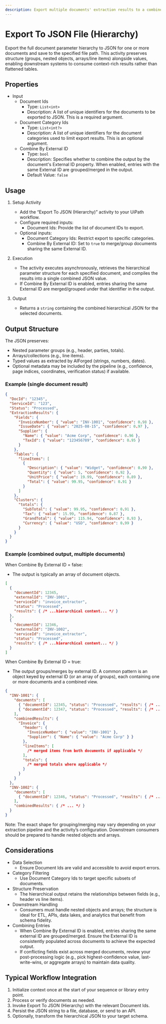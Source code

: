 ```yaml
---
description: Export multiple documents' extraction results to a combined hierarchical JSON structure that preserves parameter groups, nested objects, and arrays (e.g., line items).
---
```


# Export To JSON File (Hierarchy)

Export the full document parameter hierarchy to JSON for one or more documents and save to the specified file path. This activity preserves structure (groups, nested objects, arrays/line items) alongside values, enabling downstream systems to consume context-rich results rather than flattened tables.

## Properties

- Input
    - Document Ids
        - Type: `List<int>`
        - Description: A list of unique identifiers for the documents to be exported to JSON. This is a required argument.
    - Document Category Ids
        - Type: `List<int?>`
        - Description: A list of unique identifiers for the document categories used to limit export results. This is an optional argument.
    - Combine By External ID
        - Type: `bool`
        - Description: Specifies whether to combine the output by the document's External ID property. When enabled, entries with the same External ID are grouped/merged in the output.
        - Default Value: `false`

## Usage

1. Setup Activity
    - Add the “Export To JSON (Hierarchy)” activity to your UiPath workflow.
    - Configure required inputs:
        - Document Ids: Provide the list of document IDs to export.
    - Optional inputs:
        - Document Category Ids: Restrict export to specific categories.
        - Combine By External ID: Set to `true` to merge/group documents sharing the same External ID.

2. Execution
    - The activity executes asynchronously, retrieves the hierarchical parameter structure for each specified document, and compiles the results into a single combined JSON value.
    - If Combine By External ID is enabled, entries sharing the same External ID are merged/grouped under that identifier in the output.

3. Output
    - Returns a `string` containing the combined hierarchical JSON for the selected documents.

## Output Structure

The JSON preserves:

- Nested parameter groups (e.g., header, parties, totals).
- Arrays/collections (e.g., line items).
- Typed values as extracted by AIForged (strings, numbers, dates).
- Optional metadata may be included by the pipeline (e.g., confidence, page indices, coordinates, verification status) if available.

### Example (single document result)

```json
{
  "DocId": "12345",
  "ServiceId": "123",
  "Status": "Processed",
  "ExtractionResults": {
    "Fields": {
      "InvoiceNumber": { "value": "INV-1001", "confidence": 0.98 },
      "IssueDate": { "value": "2025-08-15", "confidence": 0.97 },
      "Supplier": {
        "Name": { "value": "Acme Corp", "confidence": 0.96 },
        "TaxId": { "value": "123456789", "confidence": 0.95 }
      }
    },
    "Tables": {
      "lineItems": [
        {
          "Description": { "value": "Widget", "confidence": 0.90 },
          "Quantity": { "value": 5, "confidence": 0.92 },
          "UnitPrice": { "value": 19.99, "confidence": 0.89 },
          "Total": { "value": 99.95, "confidence": 0.91 }
        }
      ]
    },
    "Clusters": {
      "totals": {
        "SubTotal": { "value": 99.95, "confidence": 0.91 },
        "Tax": { "value": 15.99, "confidence": 0.87 },
        "GrandTotal": { "value": 115.94, "confidence": 0.93 },
        "Currency": { "value": "USD", "confidence": 0.99 }
      }
    }
  }
}
```

### Example (combined output, multiple documents)

When Combine By External ID = false:

- The output is typically an array of document objects.

```json
[
  {
    "documentId": 12345,
    "externalId": "INV-1001",
    "serviceId": "invoice_extractor",
    "status": "Processed",
    "results": { /* ...hierarchical content... */ }
  },
  {
    "documentId": 12346,
    "externalId": "INV-1002",
    "serviceId": "invoice_extractor",
    "status": "Processed",
    "results": { /* ...hierarchical content... */ }
  }
]
```

When Combine By External ID = true:

- The output groups/merges by external ID. A common pattern is an object keyed by external ID (or an array of groups), each containing one or more documents and a combined view.

```json
{
  "INV-1001": {
    "documents": [
      { "documentId": 12345, "status": "Processed", "results": { /* ... */ } },
      { "documentId": 12347, "status": "Processed", "results": { /* ... */ } }
    ],
    "combinedResults": {
      "Invoice": {
        "header": {
          "InvoiceNumber": { "value": "INV-1001" },
          "Supplier": { "Name": { "value": "Acme Corp" } }
        },
        "lineItems": [
          /* merged items from both documents if applicable */
        ],
        "totals": {
          /* merged totals where applicable */
        }
      }
    }
  },
  "INV-1002": {
    "documents": [
      { "documentId": 12346, "status": "Processed", "results": { /* ... */ } }
    ],
    "combinedResults": { /* ... */ }
  }
}
```

Note: The exact shape for grouping/merging may vary depending on your extraction pipeline and the activity’s configuration. Downstream consumers should be prepared to handle nested objects and arrays.

## Considerations

- Data Selection
    - Ensure Document Ids are valid and accessible to avoid export errors.
- Category Filtering
    - Use Document Category Ids to target specific subsets of documents.
- Structure Preservation
    - The hierarchical output retains the relationships between fields (e.g., header vs line items).
- Downstream Handling
    - Consumers must handle nested objects and arrays; the structure is ideal for ETL, APIs, data lakes, and analytics that benefit from schema fidelity.
- Combining Entries
    - When Combine By External ID is enabled, entries sharing the same external ID are grouped/merged. Ensure the External ID is consistently populated across documents to achieve the expected output.
    - If conflicting fields exist across merged documents, review your post-processing logic (e.g., pick highest-confidence value, last-write-wins, or aggregate arrays) to maintain data quality.

## Typical Workflow Integration

1. Initialize context once at the start of your sequence or library entry point.
2. Process or verify documents as needed.
3. Invoke Export To JSON (Hierarchy) with the relevant Document Ids.
4. Persist the JSON string to a file, database, or send to an API.
5. Optionally, transform the hierarchical JSON to your target schema.
